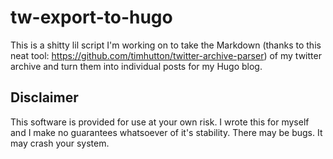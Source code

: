# tw-export-to-hugo

This is a shitty lil script I'm working on to take the Markdown (thanks to this
neat tool: https://github.com/timhutton/twitter-archive-parser) of my twitter
archive and turn them into individual posts for my Hugo blog.

## Disclaimer

This software is provided for use at your own risk. I wrote this for myself and
I make no guarantees whatsoever of it's stability. There may be bugs. It may
crash your system.
